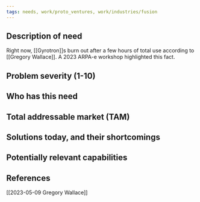 ```yaml
---
tags: needs, work/proto_ventures, work/industries/fusion
---
```


## Description of need
Right now, [[Gyrotron]]s burn out after a few hours of total use according to [[Gregory Wallace]]. A 2023 ARPA-e workshop highlighted this fact.

## Problem severity (1-10)

## Who has this need

## Total addressable market (TAM)

## Solutions today, and their shortcomings

## Potentially relevant capabilities

## References
[[2023-05-09 Gregory Wallace]]